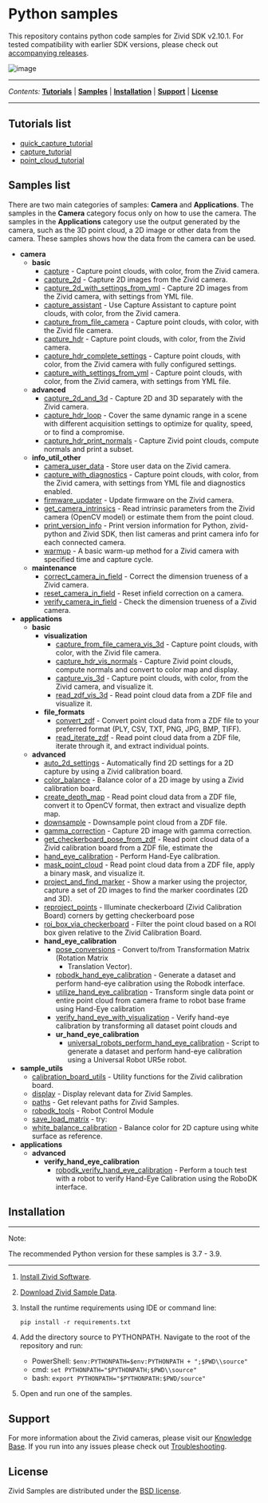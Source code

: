 # Python samples

This repository contains python code samples for Zivid SDK v2.10.1. For
tested compatibility with earlier SDK versions, please check out
[accompanying
releases](https://github.com/zivid/zivid-python-samples/tree/master/../../releases).

![image](https://www.zivid.com/hubfs/softwarefiles/images/zivid-generic-github-header.png)



---

*Contents:*
[**Tutorials**](#Tutorials-list) |
[**Samples**](#Samples-list) |
[**Installation**](#Installation) |
[**Support**](#Support) |
[**License**](#License)

---



## Tutorials list

  - [quick\_capture\_tutorial](https://github.com/zivid/zivid-python-samples/tree/master/source/camera/basic/quick_capture_tutorial.md)
  - [capture\_tutorial](https://github.com/zivid/zivid-python-samples/tree/master/source/camera/basic/capture_tutorial.md)
  - [point\_cloud\_tutorial](https://github.com/zivid/zivid-python-samples/tree/master/source/applications/point_cloud_tutorial.md)

## Samples list

There are two main categories of samples: **Camera** and
**Applications**. The samples in the **Camera** category focus only on
how to use the camera. The samples in the **Applications** category use
the output generated by the camera, such as the 3D point cloud, a 2D
image or other data from the camera. These samples shows how the data
from the camera can be used.

  - **camera**
      - **basic**
          - [capture](https://github.com/zivid/zivid-python-samples/tree/master//source/camera/basic/capture.py) - Capture point clouds, with color, from the Zivid camera.
          - [capture\_2d](https://github.com/zivid/zivid-python-samples/tree/master//source/camera/basic/capture_2d.py) - Capture 2D images from the Zivid camera.
          - [capture\_2d\_with\_settings\_from\_yml](https://github.com/zivid/zivid-python-samples/tree/master//source/camera/basic/capture_2d_with_settings_from_yml.py) - Capture 2D images from the Zivid camera, with settings
            from YML file.
          - [capture\_assistant](https://github.com/zivid/zivid-python-samples/tree/master//source/camera/basic/capture_assistant.py) - Use Capture Assistant to capture point clouds, with color,
            from the Zivid camera.
          - [capture\_from\_file\_camera](https://github.com/zivid/zivid-python-samples/tree/master//source/camera/basic/capture_from_file_camera.py) - Capture point clouds, with color, with the Zivid file
            camera.
          - [capture\_hdr](https://github.com/zivid/zivid-python-samples/tree/master//source/camera/basic/capture_hdr.py) - Capture point clouds, with color, from the Zivid camera.
          - [capture\_hdr\_complete\_settings](https://github.com/zivid/zivid-python-samples/tree/master//source/camera/basic/capture_hdr_complete_settings.py) - Capture point clouds, with color, from the Zivid camera
            with fully configured settings.
          - [capture\_with\_settings\_from\_yml](https://github.com/zivid/zivid-python-samples/tree/master//source/camera/basic/capture_with_settings_from_yml.py) - Capture point clouds, with color, from the Zivid camera,
            with settings from YML file.
      - **advanced**
          - [capture\_2d\_and\_3d](https://github.com/zivid/zivid-python-samples/tree/master//source/camera/advanced/capture_2d_and_3d.py) - Capture 2D and 3D separately with the Zivid camera.
          - [capture\_hdr\_loop](https://github.com/zivid/zivid-python-samples/tree/master//source/camera/advanced/capture_hdr_loop.py) - Cover the same dynamic range in a scene with different
            acquisition settings to optimize for quality, speed, or to
            find a compromise.
          - [capture\_hdr\_print\_normals](https://github.com/zivid/zivid-python-samples/tree/master//source/camera/advanced/capture_hdr_print_normals.py) - Capture Zivid point clouds, compute normals and print a
            subset.
      - **info\_util\_other**
          - [camera\_user\_data](https://github.com/zivid/zivid-python-samples/tree/master//source/camera/info_util_other/camera_user_data.py) - Store user data on the Zivid camera.
          - [capture\_with\_diagnostics](https://github.com/zivid/zivid-python-samples/tree/master//source/camera/info_util_other/capture_with_diagnostics.py) - Capture point clouds, with color, from the Zivid camera,
            with settings from YML file and diagnostics enabled.
          - [firmware\_updater](https://github.com/zivid/zivid-python-samples/tree/master//source/camera/info_util_other/firmware_updater.py) - Update firmware on the Zivid camera.
          - [get\_camera\_intrinsics](https://github.com/zivid/zivid-python-samples/tree/master//source/camera/info_util_other/get_camera_intrinsics.py) - Read intrinsic parameters from the Zivid camera (OpenCV
            model) or estimate them from the point cloud.
          - [print\_version\_info](https://github.com/zivid/zivid-python-samples/tree/master//source/camera/info_util_other/print_version_info.py) - Print version information for Python, zivid-python and
            Zivid SDK, then list cameras and print camera info for each
            connected camera.
          - [warmup](https://github.com/zivid/zivid-python-samples/tree/master//source/camera/info_util_other/warmup.py) - A basic warm-up method for a Zivid camera with specified
            time and capture cycle.
      - **maintenance**
          - [correct\_camera\_in\_field](https://github.com/zivid/zivid-python-samples/tree/master//source/camera/maintenance/correct_camera_in_field.py) - Correct the dimension trueness of a Zivid camera.
          - [reset\_camera\_in\_field](https://github.com/zivid/zivid-python-samples/tree/master//source/camera/maintenance/reset_camera_in_field.py) - Reset infield correction on a camera.
          - [verify\_camera\_in\_field](https://github.com/zivid/zivid-python-samples/tree/master//source/camera/maintenance/verify_camera_in_field.py) - Check the dimension trueness of a Zivid camera.
  - **applications**
      - **basic**
          - **visualization**
              - [capture\_from\_file\_camera\_vis\_3d](https://github.com/zivid/zivid-python-samples/tree/master//source/applications/basic/visualization/capture_from_file_camera_vis_3d.py) - Capture point clouds, with color, with the Zivid file
                camera.
              - [capture\_hdr\_vis\_normals](https://github.com/zivid/zivid-python-samples/tree/master//source/applications/basic/visualization/capture_hdr_vis_normals.py) - Capture Zivid point clouds, compute normals and
                convert to color map and display.
              - [capture\_vis\_3d](https://github.com/zivid/zivid-python-samples/tree/master//source/applications/basic/visualization/capture_vis_3d.py) - Capture point clouds, with color, from the Zivid
                camera, and visualize it.
              - [read\_zdf\_vis\_3d](https://github.com/zivid/zivid-python-samples/tree/master//source/applications/basic/visualization/read_zdf_vis_3d.py) - Read point cloud data from a ZDF file and visualize
                it.
          - **file\_formats**
              - [convert\_zdf](https://github.com/zivid/zivid-python-samples/tree/master//source/applications/basic/file_formats/convert_zdf.py) - Convert point cloud data from a ZDF file to your
                preferred format (PLY, CSV, TXT, PNG, JPG, BMP, TIFF).
              - [read\_iterate\_zdf](https://github.com/zivid/zivid-python-samples/tree/master//source/applications/basic/file_formats/read_iterate_zdf.py) - Read point cloud data from a ZDF file, iterate through
                it, and extract individual points.
      - **advanced**
          - [auto\_2d\_settings](https://github.com/zivid/zivid-python-samples/tree/master//source/applications/advanced/auto_2d_settings.py) - Automatically find 2D settings for a 2D capture by using a
            Zivid calibration board.
          - [color\_balance](https://github.com/zivid/zivid-python-samples/tree/master//source/applications/advanced/color_balance.py) - Balance color of a 2D image by using a Zivid calibration
            board.
          - [create\_depth\_map](https://github.com/zivid/zivid-python-samples/tree/master//source/applications/advanced/create_depth_map.py) - Read point cloud data from a ZDF file, convert it to
            OpenCV format, then extract and visualize depth map.
          - [downsample](https://github.com/zivid/zivid-python-samples/tree/master//source/applications/advanced/downsample.py) - Downsample point cloud from a ZDF file.
          - [gamma\_correction](https://github.com/zivid/zivid-python-samples/tree/master//source/applications/advanced/gamma_correction.py) - Capture 2D image with gamma correction.
          - [get\_checkerboard\_pose\_from\_zdf](https://github.com/zivid/zivid-python-samples/tree/master//source/applications/advanced/get_checkerboard_pose_from_zdf.py) - Read point cloud data of a Zivid calibration board from a
            ZDF file, estimate the
          - [hand\_eye\_calibration](https://github.com/zivid/zivid-python-samples/tree/master//source/applications/advanced/hand_eye_calibration/hand_eye_calibration.py) - Perform Hand-Eye calibration.
          - [mask\_point\_cloud](https://github.com/zivid/zivid-python-samples/tree/master//source/applications/advanced/mask_point_cloud.py) - Read point cloud data from a ZDF file, apply a binary
            mask, and visualize it.
          - [project\_and\_find\_marker](https://github.com/zivid/zivid-python-samples/tree/master//source/applications/advanced/project_and_find_marker.py) - Show a marker using the projector, capture a set of 2D
            images to find the marker coordinates (2D and 3D).
          - [reproject\_points](https://github.com/zivid/zivid-python-samples/tree/master//source/applications/advanced/reproject_points.py) - Illuminate checkerboard (Zivid Calibration Board) corners
            by getting checkerboard pose
          - [roi\_box\_via\_checkerboard](https://github.com/zivid/zivid-python-samples/tree/master//source/applications/advanced/roi_box_via_checkerboard.py) - Filter the point cloud based on a ROI box given relative
            to the Zivid Calibration Board.
          - **hand\_eye\_calibration**
              - [pose\_conversions](https://github.com/zivid/zivid-python-samples/tree/master//source/applications/advanced/hand_eye_calibration/pose_conversions.py) - Convert to/from Transformation Matrix (Rotation Matrix
                + Translation Vector).
              - [robodk\_hand\_eye\_calibration](https://github.com/zivid/zivid-python-samples/tree/master//source/applications/advanced/hand_eye_calibration/robodk_hand_eye_calibration/robodk_hand_eye_calibration.py) - Generate a dataset and perform hand-eye calibration
                using the Robodk interface.
              - [utilize\_hand\_eye\_calibration](https://github.com/zivid/zivid-python-samples/tree/master//source/applications/advanced/hand_eye_calibration/utilize_hand_eye_calibration.py) - Transform single data point or entire point cloud from
                camera frame to robot base frame using Hand-Eye
                calibration
              - [verify\_hand\_eye\_with\_visualization](https://github.com/zivid/zivid-python-samples/tree/master//source/applications/advanced/hand_eye_calibration/verify_hand_eye_with_visualization.py) - Verify hand-eye calibration by transforming all
                dataset point clouds and
              - **ur\_hand\_eye\_calibration**
                  - [universal\_robots\_perform\_hand\_eye\_calibration](https://github.com/zivid/zivid-python-samples/tree/master//source/applications/advanced/hand_eye_calibration/ur_hand_eye_calibration/universal_robots_perform_hand_eye_calibration.py) - Script to generate a dataset and perform hand-eye
                    calibration using a Universal Robot UR5e robot.
  - **sample\_utils**
      - [calibration\_board\_utils](https://github.com/zivid/zivid-python-samples/tree/master//source/sample_utils/calibration_board_utils.py) - Utility functions for the Zivid calibration board.
      - [display](https://github.com/zivid/zivid-python-samples/tree/master//source/sample_utils/display.py) - Display relevant data for Zivid Samples.
      - [paths](https://github.com/zivid/zivid-python-samples/tree/master//source/sample_utils/paths.py) - Get relevant paths for Zivid Samples.
      - [robodk\_tools](https://github.com/zivid/zivid-python-samples/tree/master//source/sample_utils/robodk_tools.py) - Robot Control Module
      - [save\_load\_matrix](https://github.com/zivid/zivid-python-samples/tree/master//source/sample_utils/save_load_matrix.py) - try:
      - [white\_balance\_calibration](https://github.com/zivid/zivid-python-samples/tree/master//source/sample_utils/white_balance_calibration.py) - Balance color for 2D capture using white surface as reference.
  - **applications**
      - **advanced**
          - **verify\_hand\_eye\_calibration**
              - [robodk\_verify\_hand\_eye\_calibration](https://github.com/zivid/zivid-python-samples/tree/master//source/applications/advanced/verify_hand_eye_calibration/robodk_verify_hand_eye_calibration.py) - Perform a touch test with a robot to verify Hand-Eye
                Calibration using the RoboDK interface.

## Installation

-----

Note:

The recommended Python version for these samples is 3.7 - 3.9.

-----

1.  [Install Zivid
    Software](https://support.zivid.com/latest//getting-started/software-installation.html).

2.  [Download Zivid Sample
    Data](https://support.zivid.com/latest//api-reference/samples/sample-data.html).

3.  Install the runtime requirements using IDE or command line:
    
    ``` sourceCode bash
    pip install -r requirements.txt
    ```

4.  Add the directory source to PYTHONPATH. Navigate to the root of the
    repository and run:
    
      - PowerShell: `$env:PYTHONPATH=$env:PYTHONPATH + ";$PWD\\source"`
      - cmd: `set PYTHONPATH="$PYTHONPATH;$PWD\\source"`
      - bash: `export PYTHONPATH="$PYTHONPATH:$PWD/source"`

5.  Open and run one of the samples.

## Support

For more information about the Zivid cameras, please visit our
[Knowledge Base](https://support.zivid.com/latest). If you run into any
issues please check out
[Troubleshooting](https://support.zivid.com/latest/support/troubleshooting.html).

## License

Zivid Samples are distributed under the [BSD
license](https://github.com/zivid/zivid-python-samples/tree/master/LICENSE).
